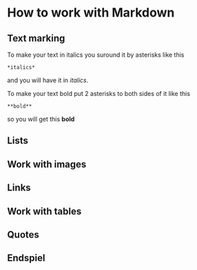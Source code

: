 # How to work with Markdown

## Text marking

To make your text in italics you suround it by asterisks like this

    *italics*

and you will have it in *italics*.

To make your text bold put 2 asterisks to both sides of it like this

    **bold**

so you will get this **bold**

## Lists

## Work with images

## Links

## Work with tables

## Quotes

## Endspiel